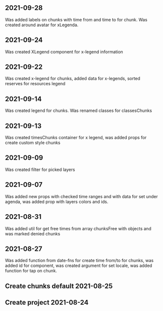 ## 2021-09-28
Was added labels on chunks with time from and time to for chunk. Was created around avatar for xLegenda.

## 2021-09-24
 Was created XLegend component for x-legend information

## 2021-09-22 
Was created x-legend for chunks, added data for x-legends, sorted reserves for resources legend

## 2021-09-14
Was created legend for chunks. Was renamed classes for classesChunks

## 2021-09-13 
Was created timesChunks container for x legend,
was added props for create custom style chunks

## 2021-09-09
Was created filter for picked layers

## 2021-09-07
Was added new props with checked time ranges and with data for set under agenda, was added prop with layers colors and ids.

## 2021-08-31
Was added util for get free times from array chunksFree with objects and was marked denied chunks

## 2021-08-27
Was added function from date-fns for create time from/to for chunks,
was added id for component, was created argument for set locale, was added function for tap on chunk.

## Create chunks default 2021-08-25

## Create project 2021-08-24
